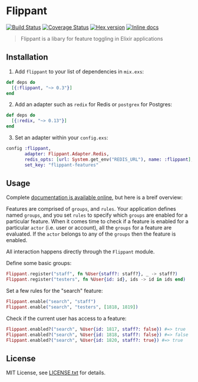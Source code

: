 # Flippant

[![Build Status](https://travis-ci.org/sorentwo/flippant.svg?branch=master)](https://travis-ci.org/sorentwo/flippant)
[![Coverage Status](https://coveralls.io/repos/github/sorentwo/flippant/badge.svg?branch=master)](https://coveralls.io/github/sorentwo/flippant?branch=master)
[![Hex version](https://img.shields.io/hexpm/v/flippant.svg "Hex version")](https://hex.pm/packages/flippant)
[![Inline docs](https://inch-ci.org/github/sorentwo/flippant.svg)](https://inch-ci.org/github/sorentwo/flippant)

> Flippant is a libary for feature toggling in Elixir applications

## Installation

1. Add `flippant` to your list of dependencies in `mix.exs`:

  ```elixir
  def deps do
    [{:flippant, "~> 0.3"}]
  end
  ```

2. Add an adapter such as `redix` for Redis or `postgrex` for Postgres:

  ```elixir
  def deps do
    [{:redix, "~> 0.13"}]
  end
  ```

3. Set an adapter within your `config.exs`:

  ```elixir
  config :flippant,
         adapter: Flippant.Adapter.Redis,
         redis_opts: [url: System.get_env("REDIS_URL"), name: :flippant],
         set_key: "flippant-features"
  ```

## Usage

Complete [documentation is available online](https://hexdocs.pm/flippant), but
here is a breif overview:

Features are comprised of `groups`, and `rules`. Your application defines named
`groups`, and you set `rules` to specify which `groups` are enabled for a
particular feature. When it comes time to check if a feature is enabled for a
particular `actor` (i.e. user or account), all the `groups` for a feature are
evaluated. If the `actor` belongs to any of the `groups` then the feature is
enabled.

All interaction happens directly through the `Flippant` module.

Define some basic groups:

```elixir
Flippant.register("staff", fn %User{staff?: staff?}, _ -> staff?)
Flippant.register("testers", fn %User{id: id}, ids -> id in ids end)
```

Set a few rules for the "search" feature:

```elixir
Flippant.enable("search", "staff")
Flippant.enable("search", "testers", [1818, 1819])
```

Check if the current user has access to a feature:

```elixir
Flippant.enabled?("search", %User{id: 1817, staff?: false}) #=> true
Flippant.enabled?("search", %User{id: 1818, staff?: false}) #=> false
Flippant.enabled?("search", %User{id: 1820, staff?: true}) #=> true
```

## License

MIT License, see [LICENSE.txt](LICENSE.txt) for details.
